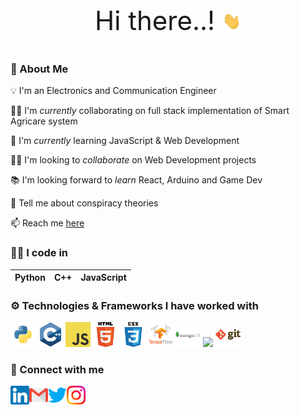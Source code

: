 <!-- <img src="assets/dino.gif" style="display: block;margin-left: auto; margin-right: auto;" width="70%" alt="Dino game gif"> -->

<p align="center" style="font-size:300%;">Hi there..! <img src="assets/hi.gif" width="30px"></p>

### 🚀 About Me

💡 I'm an Electronics and Communication Engineer

👩‍💻 I'm _currently_ collaborating on full stack implementation of Smart Agricare system

🌱 I'm _currently_ learning JavaScript & Web Development

👯‍♀️ I'm looking to _collaborate_ on Web Development projects

📚 I'm looking forward to _learn_ React, Arduino and Game Dev

👻 Tell me about conspiracy theories

<!-- 💬 Ask me about  -->

<!-- ⚡️ Fun fact ... We live in a generation where we don't judge a book by it's cover anymore, we judge a video by it's thumbnail -->

📫 Reach me [here](#connect)

### 👩‍💻 I code in

| Python | C++ | JavaScript |
| :----: | :-: | :--------: |

### ⚙ Technologies & Frameworks I have worked with

<code><img height="40" src="https://raw.githubusercontent.com/github/explore/80688e429a7d4ef2fca1e82350fe8e3517d3494d/topics/python/python.png"></code>
<code><img height="40" src="https://raw.githubusercontent.com/github/explore/80688e429a7d4ef2fca1e82350fe8e3517d3494d/topics/cpp/cpp.png"></code>
<code><img height="40" src="https://raw.githubusercontent.com/github/explore/80688e429a7d4ef2fca1e82350fe8e3517d3494d/topics/javascript/javascript.png"></code>
<code><img height="40" src="https://raw.githubusercontent.com/github/explore/80688e429a7d4ef2fca1e82350fe8e3517d3494d/topics/html/html.png"></code>
<code><img height="40" src="https://raw.githubusercontent.com/github/explore/5c058a388828bb5fde0bcafd4bc867b5bb3f26f3/topics/css/css.png"></code>
<code><img height="40" src="https://raw.githubusercontent.com/github/explore/5c058a388828bb5fde0bcafd4bc867b5bb3f26f3/topics/tensorflow/tensorflow.png"></code>
<code><img height="40" src="https://raw.githubusercontent.com/github/explore/80688e429a7d4ef2fca1e82350fe8e3517d3494d/topics/mongodb/mongodb.png"></code>
<code><img height="40" src="https://www.vectorlogo.zone/logos/nodejs/nodejs-icon.svg"></code>
<code><img height="40" src="https://raw.githubusercontent.com/github/explore/80688e429a7d4ef2fca1e82350fe8e3517d3494d/topics/git/git.png"></code>

<h3 id="connect"> 🔗 Connect with me </h3>

<a href="https://www.linkedin.com/in/prithviraj-vernekar-5830161b2/">
    <img align="left" alt="Prithviraj Vernekar | Linkedin" height="30" src="assets/linkedin.svg" />
</a>
<a href="mailto:prithvippv25@gmail.com">
  <img align="left" alt="Prithviraj Vernekar | Gmail" height="30" src="assets/gmail.svg" />
</a>
<a href="https://twitter.com/prtviv?lang=en">
    <img align="left" alt="Prithviraj Vernekar | Twitter" height="30" src="assets/twitter.svg" />
</a>
<a href="https://instagram.com/prtviv">
  <img align="left" alt="prtviv | Instagram" height="30" src="assets/instagram.svg" />
</a>
